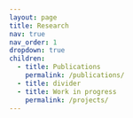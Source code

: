 ```yaml
---
layout: page
title: Research
nav: true
nav_order: 1
dropdown: true
children:
  - title: Publications
    permalink: /publications/
  - title: divider
  - title: Work in progress
    permalink: /projects/
---
```



